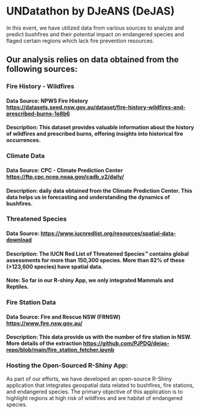 # UNDatathon by DJeANS (DeJAS)

In this event, we have utilized data from various sources to analyze and predict bushfires and their potential impact on endangered species and flaged certain regions which lack fire prevention resources.

## Our analysis relies on data obtained from the following sources:

### Fire History - Wildfires
#### Data Source: NPWS Fire History https://datasets.seed.nsw.gov.au/dataset/fire-history-wildfires-and-prescribed-burns-1e8b6 
#### Description: This dataset provides valuable information about the history of wildfires and prescribed burns, offering insights into historical fire occurrences.


### Climate Data
#### Data Source: CPC - Climate Prediction Center  https://ftp.cpc.ncep.noaa.gov/cadb_v2/daily/ 
#### Description: daily data obtained from the Climate Prediction Center. This data helps us in forecasting and understanding the dynamics of bushfires. 

### Threatened Species 
#### Data Source: https://www.iucnredlist.org/resources/spatial-data-download
#### Description: The IUCN Red List of Threatened Species™ contains global assessments for more than 150,300 species. More than 82% of these (>123,600 species) have spatial data.
#### Note: So far in our R-shiny App, we only integrated Mammals and Reptiles.

### Fire Station Data
#### Data Source: Fire and Rescue NSW (FRNSW) https://www.fire.nsw.gov.au/ 
#### Description: This data provide us with the number of fire station in NSW. More details of the extraction https://github.com/PJPDQ/dejas-repo/blob/main/fire_station_fetcher.ipynb 


### Hosting the Open-Sourced R-Shiny App:
As part of our efforts, we have developed an open-source R-Shiny application that integrates geospatial data related to bushfires, fire stations, and endangered species. The primary objective of this application is to highlight regions at high risk of wildfires and are habitat of endangered species.

